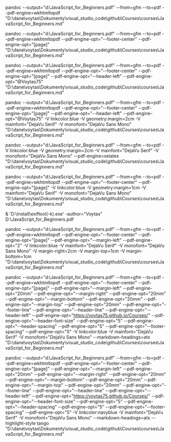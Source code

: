 pandoc --output="d:\JavaScript_for_Beginners.pdf" --from=gfm --to=pdf --pdf-engine=wkhtmltopdf "D:\dane\voytas\Dokumenty\visual_studio_code\github\Courses\courses\JavaScript_for_Beginners.md"

pandoc --output="d:\JavaScript_for_Beginners.pdf" --from=gfm --to=pdf --pdf-engine=wkhtmltopdf --pdf-engine-opt="--footer-center" --pdf-engine-opt="[page]" "D:\dane\voytas\Dokumenty\visual_studio_code\github\Courses\courses\JavaScript_for_Beginners.md"

pandoc --output="d:\JavaScript_for_Beginners.pdf" --from=gfm --to=pdf --pdf-engine=wkhtmltopdf --pdf-engine-opt="--footer-center" --pdf-engine-opt="[page]" --pdf-engine-opt="--header-left" --pdf-engine-opt="@Voytas75" "D:\dane\voytas\Dokumenty\visual_studio_code\github\Courses\courses\JavaScript_for_Beginners.md"

pandoc --output="d:\JavaScript_for_Beginners.pdf" --from=gfm --to=pdf --pdf-engine=wkhtmltopdf --pdf-engine-opt="--footer-center" --pdf-engine-opt="[page]" --pdf-engine-opt="--header-left" --pdf-engine-opt="@Voytas75" -V linkcolor:blue -V geometry:margin=2cm -V mainfont="DejaVu Serif" -V monofont="DejaVu Sans Mono" "D:\dane\voytas\Dokumenty\visual_studio_code\github\Courses\courses\JavaScript_for_Beginners.md"

pandoc --output="d:\JavaScript_for_Beginners.pdf" --from=gfm --to=pdf -V linkcolor:blue -V geometry:margin=2cm -V mainfont="DejaVu Serif" -V monofont="DejaVu Sans Mono" --pdf-engine=xelatex "D:\dane\voytas\Dokumenty\visual_studio_code\github\Courses\courses\JavaScript_for_Beginners.md"

pandoc --output="d:\JavaScript_for_Beginners.pdf" --from=gfm --to=pdf --pdf-engine=wkhtmltopdf --pdf-engine-opt="--footer-center" --pdf-engine-opt="[page]" -V linkcolor:blue -V geometry:margin=1cm -V mainfont="DejaVu Serif" -V monofont="DejaVu Sans Mono" "D:\dane\voytas\Dokumenty\visual_studio_code\github\Courses\courses\JavaScript_for_Beginners.md"

 & 'D:\install\exiftool(-k).exe' -author="Voytas" D:\JavaScript_for_Beginners.pdf

 pandoc --output="d:\JavaScript_for_Beginners.pdf" --from=gfm --to=pdf --pdf-engine=wkhtmltopdf --pdf-engine-opt="--footer-center" --pdf-engine-opt="[page]" --pdf-engine-opt="--margin-left" --pdf-engine-opt="2" -V linkcolor:blue -V mainfont="DejaVu Serif" -V monofont="DejaVu Sans Mono" -V margin-right=2cm -V margin-top=1cm -V margin-bottom=1cm "D:\dane\voytas\Dokumenty\visual_studio_code\github\Courses\courses\JavaScript_for_Beginners.md"

pandoc --output="d:\JavaScript_for_Beginners.pdf" --from=gfm --to=pdf --pdf-engine=wkhtmltopdf --pdf-engine-opt="--footer-center" --pdf-engine-opt="[page]" --pdf-engine-opt="--margin-left" --pdf-engine-opt="20mm" --pdf-engine-opt="--margin-right" --pdf-engine-opt="20mm" --pdf-engine-opt="--margin-bottom" --pdf-engine-opt="20mm" --pdf-engine-opt="--margin-top" --pdf-engine-opt="20mm" --pdf-engine-opt="--footer-line" --pdf-engine-opt="--header-line" --pdf-engine-opt="--header-left" --pdf-engine-opt="https://voytas75.github.io/Courses/" --pdf-engine-opt="--header-font-size" --pdf-engine-opt="5" --pdf-engine-opt="--header-spacing" --pdf-engine-opt="5" --pdf-engine-opt="--footer-spacing" --pdf-engine-opt="5" -V linkcolor:blue -V mainfont="DejaVu Serif" -V monofont="DejaVu Sans Mono" --markdown-headings=atx "D:\dane\voytas\Dokumenty\visual_studio_code\github\Courses\courses\JavaScript_for_Beginners.md"

pandoc --output="d:\JavaScript_for_Beginners.pdf" --from=gfm --to=pdf --pdf-engine=wkhtmltopdf --pdf-engine-opt="--footer-center" --pdf-engine-opt="[page]" --pdf-engine-opt="--margin-left" --pdf-engine-opt="20mm" --pdf-engine-opt="--margin-right" --pdf-engine-opt="20mm" --pdf-engine-opt="--margin-bottom" --pdf-engine-opt="20mm" --pdf-engine-opt="--margin-top" --pdf-engine-opt="20mm" --pdf-engine-opt="--footer-line" --pdf-engine-opt="--header-line" --pdf-engine-opt="--header-left" --pdf-engine-opt="https://voytas75.github.io/Courses/" --pdf-engine-opt="--header-font-size" --pdf-engine-opt="5" --pdf-engine-opt="--header-spacing" --pdf-engine-opt="5" --pdf-engine-opt="--footer-spacing" --pdf-engine-opt="5" -V linkcolor:navyblue -V mainfont="DejaVu Serif" -V monofont="DejaVu Sans Mono" --markdown-headings=atx --highlight-style tango "D:\dane\voytas\Dokumenty\visual_studio_code\github\Courses\courses\JavaScript_for_Beginners.md"


